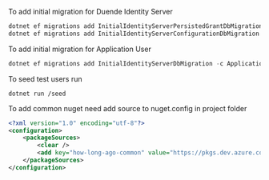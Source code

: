 
To add initial migration for Duende Identity Server

```csharp
dotnet ef migrations add InitialIdentityServerPersistedGrantDbMigration -c PersistedGrantDbContext -o Data/Migrations/IdentityServer/PersistedGrantDb
dotnet ef migrations add InitialIdentityServerConfigurationDbMigration -c ConfigurationDbContext -o Data/Migrations/IdentityServer/ConfigurationDb
```

To add initial migration for Application User
```csharp
dotnet ef migrations add InitialIdentityServerDbMigration -c ApplicationDbContext -o Data/Migrations
```

To seed test users run
```
dotnet run /seed
```

To add common nuget need add source to nuget.config in project folder
```xml
<?xml version="1.0" encoding="utf-8"?>
<configuration>
    <packageSources>
        <clear />
        <add key="how-long-ago-common" value="https://pkgs.dev.azure.com/MykhailoRospopchuk/HowApp/_packaging/how-long-ago-common/nuget/v3/index.json" />
    </packageSources>
</configuration>
```